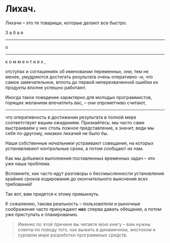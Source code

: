 # Лихач.

Лихачи – это те товарищи, которые делают все быстро.

З
а
б
а
я
***
о
*** 
к
о
м
м
е
н
т
и
я
х
,

отступах и соглашениях
об именовании переменных, они, тем не менее,
умудряются достигать результата очень оперативно –и, что самое замечательное,
вплоть до первой неперехваченной ошибки их продукты вполне успешно работают.

Иногда такое поведение характерно для молодых программистов,
горящих желанием впечатлить вас, – они опрометчиво считают,
***
что оперативность
в достижении результата в полной мере соответствует вашим ожиданиям.
Признайтесь: мы часто сами выстраиваем у них столь ложное представление, а значит,
веди мы себя по-другому, никаких лихачей не было бы.

Наши собственные *начальники* устраивают совещания,
на которых *устанавливают* контрольные сроки, а потом сообщают их нам.

Как мы добьемся выполнения поставленных временных задач – это уже наша проблема.

Вспомните, как часто идут разговоры о бессмысленности установления крайних сроков кодирования до окончательного выяснения всех требований!

Так вот, вам придется к этому привыкнуть.

К сожалению, такова реальность – *пользователи* и рыночные соображения
часто принуждают __нас__ сперва давать обещания, а потом уже приступать к планированию.

> Именно по этой причине вы читаете мою книгу – вам нужны советы по поводу того,
как выжить в динамичном, жестоком и суровом мире разработки программных средств.